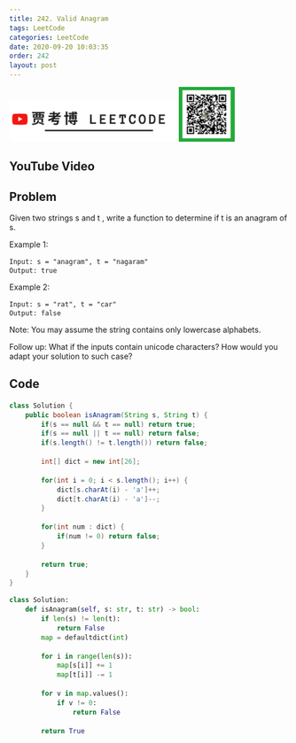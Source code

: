 ```yaml
---
title: 242. Valid Anagram
tags: LeetCode
categories: LeetCode
date: 2020-09-20 10:03:35
order: 242
layout: post
---
```


<img src="./assets/youtube.png" alt="drawing" width="60%"/>

<img src="./assets/wx.jpg" alt="drawing" width="20%"/>

## YouTube Video

## Problem

Given two strings s and t , write a function to determine if t is an anagram of s.

Example 1:

```
Input: s = "anagram", t = "nagaram"
Output: true
```

Example 2:

```
Input: s = "rat", t = "car"
Output: false
```

Note:
You may assume the string contains only lowercase alphabets.

Follow up:
What if the inputs contain unicode characters? How would you adapt your solution to such case?

## Code

```java
class Solution {
    public boolean isAnagram(String s, String t) {
        if(s == null && t == null) return true;
        if(s == null || t == null) return false;
        if(s.length() != t.length()) return false;

        int[] dict = new int[26];

        for(int i = 0; i < s.length(); i++) {
            dict[s.charAt(i) - 'a']++;
            dict[t.charAt(i) - 'a']--;
        }

        for(int num : dict) {
            if(num != 0) return false;
        }

        return true;
    }
}
```

```python
class Solution:
    def isAnagram(self, s: str, t: str) -> bool:
        if len(s) != len(t):
            return False
        map = defaultdict(int)

        for i in range(len(s)):
            map[s[i]] += 1
            map[t[i]] -= 1

        for v in map.values():
            if v != 0:
                return False

        return True
```
